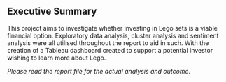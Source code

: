 ## Executive Summary
This project aims to investigate whether investing in Lego sets is a viable financial option.
Exploratory data analysis, cluster analysis and sentiment analysis were all utilised
throughout the report to aid in such. With the creation of a Tableau dashboard created to
support a potential investor wishing to learn more about Lego.

*Please read the report file for the actual analysis and outcome.*
